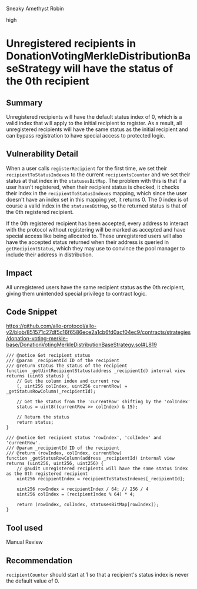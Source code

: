 Sneaky Amethyst Robin

high

# Unregistered recipients in DonationVotingMerkleDistributionBaseStrategy will have the status of the 0th recipient
## Summary

Unregistered recipients will have the default status index of 0, which is a valid index that will apply to the initial recipient to register. As a result, all unregistered recipients will have the same status as the initial recipient and can bypass registration to have special access to protected logic.

## Vulnerability Detail

When a user calls `registerRecipient` for the first time, we set their `recipientToStatusIndexes` to the current `recipientsCounter` and we set their status at that index in the `statusesBitMap`. The problem with this is that if a user hasn't registered, when their recipient status is checked, it checks their index in the `recipientToStatusIndexes` mapping, which since the user doesn't have an index set in this mapping yet, it returns 0. The 0 index is of course a valid index in the `statusesBitMap`, so the returned status is that of the 0th registered recipient.

If the 0th registered recipient has been accepted, every address to interact with the protocol without registering will be marked as accepted and have special access like being allocated to. These unregistered users will also have the accepted status returned when their address is queried in `getRecipientStatus`, which they may use to convince the pool manager to include their address in distribution.

## Impact

All unregistered users have the same recipient status as the 0th recipient, giving them unintended special privilege to contract logic.

## Code Snippet

https://github.com/allo-protocol/allo-v2/blob/851571c27df5c16f6586ece2a1cb6fd0acf04ec9/contracts/strategies/donation-voting-merkle-base/DonationVotingMerkleDistributionBaseStrategy.sol#L819
```solidity
/// @notice Get recipient status
/// @param _recipientId ID of the recipient
/// @return status The status of the recipient
function _getUintRecipientStatus(address _recipientId) internal view returns (uint8 status) {
    // Get the column index and current row
    (, uint256 colIndex, uint256 currentRow) = _getStatusRowColumn(_recipientId);

    // Get the status from the 'currentRow' shifting by the 'colIndex'
    status = uint8((currentRow >> colIndex) & 15);

    // Return the status
    return status;
}

/// @notice Get recipient status 'rowIndex', 'colIndex' and 'currentRow'.
/// @param _recipientId ID of the recipient
/// @return (rowIndex, colIndex, currentRow)
function _getStatusRowColumn(address _recipientId) internal view returns (uint256, uint256, uint256) {
    // @audit unregistered recipients will have the same status index as the 0th registered recipient
    uint256 recipientIndex = recipientToStatusIndexes[_recipientId];

    uint256 rowIndex = recipientIndex / 64; // 256 / 4
    uint256 colIndex = (recipientIndex % 64) * 4;

    return (rowIndex, colIndex, statusesBitMap[rowIndex]);
}
```

## Tool used

Manual Review

## Recommendation

`recipientCounter` should start at 1 so that a recipient's status index is never the default value of 0.